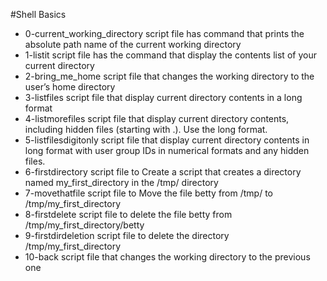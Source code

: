 #Shell Basics

- 0-current\_working\_directory script file has command that prints the absolute path name of the current working directory
- 1-listit script file has the command that display the contents list of your current directory
- 2-bring\_me\_home script file that changes the working directory to the user’s home directory
- 3-listfiles script file that display current directory contents in a long format
- 4-listmorefiles script file that display current directory contents, including hidden files (starting with .). Use the long format.
- 5-listfilesdigitonly script file that display current directory contents in long format with user group IDs in numerical formats and any hidden files.
- 6-firstdirectory script file to Create a script that creates a directory named my\_first\_directory in the /tmp/ directory
- 7-movethatfile script file to Move the file betty from /tmp/ to /tmp/my\_first\_directory
- 8-firstdelete script file to delete the file betty from /tmp/my\_first\_directory/betty
- 9-firstdirdeletion script file to delete the directory /tmp/my\_first\_directory
- 10-back script file that changes the working directory to the previous one
